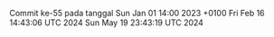 Commit ke-55 pada tanggal Sun Jan 01 14:00 2023 +0100
Fri Feb 16 14:43:06 UTC 2024
Sun May 19 23:43:19 UTC 2024
